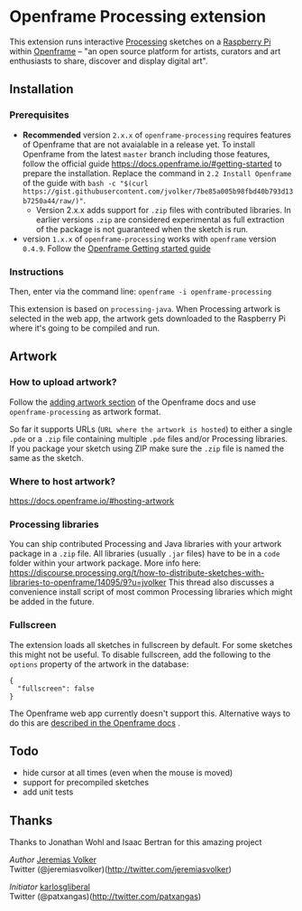 
# Openframe Processing extension

This extension runs interactive [Processing](http://processing.org) sketches on a [Raspberry Pi](https://www.raspberrypi.org/) within [Openframe](http://openframe.io) – "an open source platform for artists, curators and art enthusiasts to share, discover and display digital art". 

## Installation

### Prerequisites

- **Recommended** version `2.x.x` of `openframe-processing` requires features of Openframe that are not avaialable in a release yet. To install Openframe from the latest `master` branch including those features, follow the official guide https://docs.openframe.io/#getting-started to prepare the installation. Replace the command in `2.2 Install Openframe` of the guide with `bash -c "$(curl https://gist.githubusercontent.com/jvolker/7be85a005b98fbd40b793d13b7250a44/raw/)"`. 
    -  Version  2.x.x adds support  for `.zip` files with contributed libraries. In earlier versions `.zip` are considered experimental as full extraction of the package is not guaranteed when the sketch is run.
- version `1.x.x` of `openframe-processing` works with `openframe` version `0.4.9`. Follow the [Openframe Getting started guide](https://docs.openframe.io/#getting-started)


### Instructions

Then, enter via the command line: `openframe -i openframe-processing`

This extension is based on `processing-java`. When Processing artwork is selected in the web app, the artwork gets downloaded to the Raspberry Pi where it's going to be compiled and run.


## Artwork

### How to upload artwork?

Follow the [adding artwork section](https://docs.openframe.io/#adding-artwork) of the Openframe docs and use `openframe-processing` as artwork format.

So far it supports URLs (`URL where the artwork is hosted`) to either a single `.pde` or a `.zip` file containing multiple `.pde` files and/or Processing libraries. If you package your sketch using ZIP make sure the `.zip` file is named the same as the sketch.  

### Where to host artwork?

https://docs.openframe.io/#hosting-artwork

### Processing libraries

You can ship contributed Processing and Java libraries with your artwork package in a `.zip` file. All libraries (usually `.jar` files) have to be in a `code` folder within your artwork package. More info here: https://discourse.processing.org/t/how-to-distribute-sketches-with-libraries-to-openframe/14095/9?u=jvolker This thread also discusses a convenience install script of most common Processing libraries which might be added in the future.


### Fullscreen

The extension loads all sketches in fullscreen by default. For some sketches this might not be useful. To disable fullscreen, add the following to the `options` property of the artwork in the database: 

```
{
  "fullscreen": false
}
```

The Openframe web app currently doesn't support this. Alternative ways to do this are [described in the Openframe docs](https://docs.openframe.io/#per-artwork-settings) .


## Todo

- hide cursor at all times (even when the mouse is moved)
- support for precompiled sketches
- add unit tests

## Thanks

Thanks to Jonathan Wohl and Isaac Bertran for this amazing project

*Author*
[Jeremias Volker](http://www.jeremiasvolker.com)  
Twitter (@jeremiasvolker)(http://twitter.com/jeremiasvolker)

*Initiator* 
[karlosgliberal](http://labs.interzonas.info)  
Twitter (@patxangas)(http://twitter.com/patxangas)